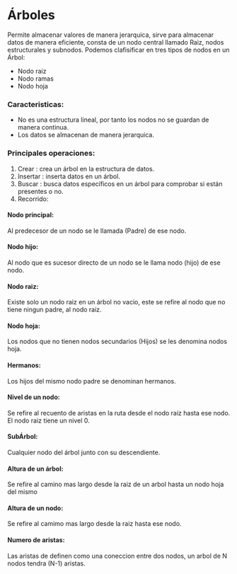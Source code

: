 # Árboles 
Permite almacenar valores de manera jerarquica, sirve para almacenar datos de manera eficiente, consta de un nodo central llamado Raiz, nodos estructurales y subnodos.
Podemos clafisificar en tres tipos de nodos en un Árbol:
- Nodo raiz
- Nodo ramas
- Nodo hoja

### Caracteristicas:
- No es una estructura lineal, por tanto los nodos no se guardan de manera continua.
- Los datos se almacenan de manera jerarquica.

### Principales operaciones:

1. Crear : crea un árbol en la estructura de datos.
2. Insertar : inserta datos en un árbol.
3. Buscar : busca datos específicos en un árbol para comprobar si están presentes o no.
4. Recorrido:


#### Nodo principal:
Al predecesor de un nodo se le llamada (Padre) de ese nodo.

#### Nodo hijo:
Al nodo que es sucesor directo de un nodo se le llama nodo (hijo) de ese nodo.

#### Nodo raiz:
Existe solo un nodo raiz en un árbol no vacio, este se refire al nodo que no tiene ningun padre, al nodo raiz.

#### Nodo hoja:
Los nodos que no tienen nodos secundarios (Hijos) se les denomina nodos hoja.

#### Hermanos:
Los hijos del mismo nodo padre se denominan hermanos.

#### Nivel de un nodo:
Se refire al recuento de aristas en la ruta desde el nodo raiz hasta ese nodo. El nodo raiz tiene un nivel 0.

#### SubÁrbol:
Cualquier nodo del árbol junto con su descendiente.

#### Altura de un árbol:
Se refire al camino mas largo desde la raiz de un arbol hasta un nodo hoja del mismo

#### Altura de un nodo:
Se refire al camimo mas largo desde la raiz hasta ese nodo.

#### Numero de aristas:
Las aristas de definen como una coneccion entre dos nodos, un arbol de N nodos tendra (N-1) aristas.




